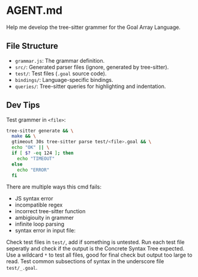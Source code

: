 # AGENT.md
Help me develop the tree-sitter grammer for the Goal Array Language.

## File Structure

- `grammar.js`: The grammar definition.
- `src/`: Generated parser files (ignore, generated by tree-sitter).
- `test/`: Test files (`.goal` source code).
- `bindings/`: Language-specific bindings.
- `queries/`: Tree-sitter queries for highlighting and indentation.

## Dev Tips

Test grammer in `<file>`:

```bash
tree-sitter generate && \
  make && \
  gtimeout 30s tree-sitter parse test/<file>.goal && \
  echo "OK" || \
  if [ $? -eq 124 ]; then
    echo "TIMEOUT"
  else
    echo "ERROR"
  fi
```

There are multiple ways this cmd fails:
- JS syntax error
- incompatible regex
- incorrect tree-sitter function
- ambigiouity in grammer
- infinite loop parsing
- syntax error in input file:

Check test files in `test/`, add if something is untested.
Run each test file seperatly and check if the output is the Concrete Syntax Tree expected.
Use a wildcard `*` to test all files, good for final check but output too large to read.
Test common subsections of syntax in the underscore file `test/_.goal`.
